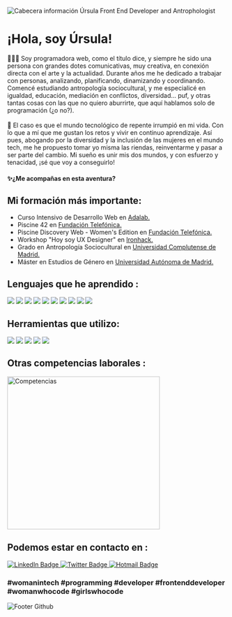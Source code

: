 ![Cabecera información Úrsula Front End Developer and Antrophologist](https://user-images.githubusercontent.com/113980852/229871158-27f065ed-824d-498e-a784-2921a97faf1f.png)

<h1>¡Hola, soy Úrsula!</h1>
👩🏻‍💻 Soy programadora web, como el título dice, y siempre he sido una persona con grandes dotes comunicativas, muy creativa, en conexión directa con el arte y la actualidad. Durante años me he dedicado a trabajar con personas, analizando, planificando, dinamizando y coordinando. Comencé estudiando antropología sociocultural, y me especialicé en igualdad, educación, mediación en conflictos, diversidad... puf, y otras tantas cosas con las que no quiero aburrirte, que aquí hablamos solo de programación (¿o no?).
<br>
   
<br>
🌄 El caso es que el mundo tecnológico de repente irrumpió en mi vida. Con lo que a mí que me gustan los retos y vivir en continuo aprendizaje. Así pues, abogando por la diversidad y la inclusión de las mujeres en el mundo tech, me he propuesto tomar yo misma las riendas, reinventarme y pasar a ser parte del cambio.
Mi sueño es unir mis dos mundos, y con esfuerzo y tenacidad, ¡sé que voy a conseguirlo!

<h4>✨¿Me acompañas en esta aventura?</h4>

<h2>Mi formación más importante:</h2>

- Curso Intensivo de Desarrollo Web en [Adalab.](https://adalab.es/)
- Piscine 42 en [Fundación Telefónica.](https://www.fundaciontelefonica.com/)
- Piscine  Discovery  Web - Women's Edition en [Fundación Telefónica.](https://www.fundaciontelefonica.com/)
- Workshop "Hoy soy UX Designer" en [Ironhack.](https://lp.ironhack.com/es/spain?utm_campaign=MAD_Spain_Madrid_Global_Search_Brand_ES&utm_source=google&utm_content=search-brand&utm_medium=cpc&utm_term=ironhack%20espa%C3%B1a&gclid=Cj0KCQjwla-hBhD7ARIsAM9tQKtDhVZlXqN2L-FfRRPok3yi16bGvbMwCGGgdRBanZ08zrLKhLLU3hIaAgmhEALw_wcB)
- Grado en Antropología Sociocultural en [Universidad Complutense de Madrid.](https://www.ucm.es/)
- Máster en Estudios de Género en [Universidad Autónoma de Madrid.](https://www.uam.es/uam/inicio)

<div>
<h2>Lenguajes que he aprendido :</h2>
   <img src="https://img.shields.io/badge/HTML5-E34F26?style=for-the-badge&logo=html5&logoColor=white"/>
     <img src="https://img.shields.io/badge/CSS3-1572B6?style=for-the-badge&logo=css3&logoColor=white"/>
     <img src="https://img.shields.io/badge/Sass-CC6699?style=for-the-badge&logo=sass&logoColor=white"/> 
 <img src="https://img.shields.io/badge/JavaScript-323330?style=for-the-badge&logo=javascript&logoColor=F7DF1E"/>
 <img src="https://img.shields.io/badge/React-20232A?style=for-the-badge&logo=react&logoColor=61DAFB"/>
   <img src="https://img.shields.io/badge/Node.js-43853D?style=for-the-badge&logo=node.js&logoColor=white"/>
   <img src="https://img.shields.io/badge/Express.js-404D59?style=for-the-badge&logo=Express&logoColor=white"/>
   <img src="https://img.shields.io/badge/SQLite-07405E?style=for-the-badge&logo=sqlite&logoColor=white"/>
 <img src="https://img.shields.io/badge/C-3EB5FF?style=for-the-badge&logo=C&logoColor=white"/>
  <img src="https://img.shields.io/badge/Bash-8E8E8E?style=for-the-badge&logo=BASH&logoColor=white"/>
</div>
<div>
<h2>Herramientas que utilizo:</h2>
  <img src="https://img.shields.io/badge/Visual_Studio_Code-0078D4?style=for-the-badge&logo=visual%20studio%20code&logoColor=white"/>
   <img src="https://img.shields.io/badge/NPM-cc3838?style=for-the-badge&logo=NPM&logoColor=white"/>
  <img src="https://img.shields.io/badge/GitHub-100000?style=for-the-badge&logo=github&logoColor=white"/>
   <img src="https://img.shields.io/badge/GIT-E44C30?style=for-the-badge&logo=git&logoColor=white"/>
  <img src="https://img.shields.io/badge/SLACK-4a154b?style=for-the-badge&logo=SLACK&logoColor=white"/>

   
</div>
<div>
 <h2>Otras competencias laborales :</h2>
 <img width="350" height="350" alt="Competencias" src="https://user-images.githubusercontent.com/113980852/229879936-2fd0c4d2-7bd2-494f-88e5-183f149fbce7.png"></img>
 
  <h2>Podemos estar en contacto en :</h2>
   <a href="https://www.linkedin.com/in/ursulaborregotoledano/">
    <img src="https://img.shields.io/badge/LinkedIn-purple?style=for-the-badge&logo=linkedin&logoColor=white" alt="LinkedIn Badge"/>
  </a>
    <a href="https://twitter.com/TweetHoneySweet">
    <img src="https://img.shields.io/badge/Twitter-3EB5FF?style=for-the-badge&logo=twitter&logoColor=white" alt="Twitter Badge"/>
  </a>
     </a>
     <a href="mailto:ursulaborrego@hotmail.com">
    <img src="https://img.shields.io/badge/Hotmail-blue?style=for-the-badge&logo=gmail&logoColor=white" alt="Hotmail Badge"/>
  </a>
  
 

</div>
<h3>#womanintech #programming #developer #frontenddeveloper #womanwhocode #girlswhocode</h3>

![Footer Github](https://user-images.githubusercontent.com/113980852/229883842-8849d8bd-1ab3-4ff2-b4bd-56b996c147e2.png)
